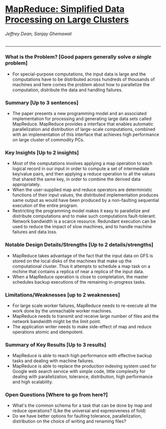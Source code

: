 # [MapReduce: Simplified Data Processing on Large Clusters](https://static.googleusercontent.com/media/research.google.com/en//archive/mapreduce-osdi04.pdf)

###### Jeffrey Dean, Sanjay Ghemawat

------

### What is the Problem? [Good papers generally solve *a single* problem]

- For special-purpose computations, the input data is large and the computations have to be distributed across hundreds of thousands of machines and here comes the problem about how to parallelize the computation, distribute the data and handling failures.

### Summary [Up to 3 sentences]

- The paper presents a new programming model and an associated implementation for processing and generating large data sets called MapReduce. MapReduce provides a interface that enables automatic parallelization and distribution of large-scale computations, combined with an implementation of this interface that achieves high performance on large cluster of commodity PCs.

### Key Insights [Up to 2 insights]

- Most of the computations involves applying a map operation to each logical record in our input in order to compute a set of intermediate key/value pairs, and then applying a reduce operation to all the values that shared the same key, in order to combine the derived data appropriately.
- When the user-supplied map and reduce operators are deterministic functions of their input values, the distributed implementation produces same output as would have been produced by a non-faulting sequential execution of the entire program.
- Restricting the programming model makes it easy to parallelize and distribute computations and to make such computations fault-tolerant. Network bandwidth
  is a scarce resource. Redundant execution can be used to reduce the impact of slow machines, and to handle machine failures and data loss.

### Notable Design Details/Strengths [Up to 2 details/strengths]

- MapReduce takes advantage of the fact that the input data on GFS is stored on the local disks of the machines that make up the computational cluster. Thus it attempts to schedule a map task on a mchine that contains a replica of near a replica of the input data.
- When a MapReduce operation is close to completation, the master schedules backup executions of the remaining in-progress tasks.

### Limitations/Weaknesses [up to 2 weaknesses]

- For large scale worker failures, MapReduce needs to re-execute all the work done by the unreachable worker machines.
- MapReduce needs to transmit and receive large number of files and the network bandwidth might be the limit point.
- The application writer needs to make side-effect of map and reduce operations atomic and idempotent.

### Summary of Key Results [Up to 3 results]

- MapReduce is able to reach high performance with effective backup tasks and dealing with machine failures.
- MapReduce is able to replace the production indexing system used for Google web search service with simple code, little complexity for dealing with parallelization, tolerance, distribution, high performance and high scalability.

### Open Questions [Where to go from here?]

- What's the common schema for a task that can be done by map and reduce operations? (Like the universal and expresiveness of fold)
- Do we have better options for faulting tolerance, parallelization, distribution on the choice of writing and renaming files?
